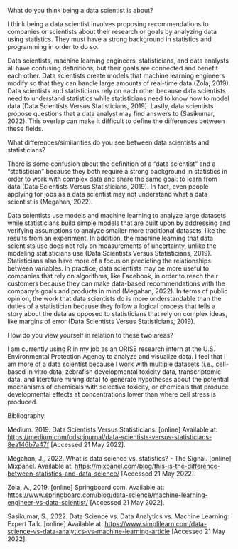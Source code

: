 What do you think being a data scientist is about?

I think being a data scientist involves proposing recommendations to companies or scientists about their research or goals by analyzing data using statistics. They must have a strong background in statistics and programming in order to do so.

Data scientists, machine learning engineers, statisticians, and data analysts all have confusing definitions, but their goals are connected and benefit each other. Data scientists create models that machine learning engineers modify so that they can handle large amounts of real-time data (Zola, 2019). Data scientists and statisticians rely on each other because data scientists need to understand statistics while statisticians need to know how to model data (Data Scientists Versus Statisticians, 2019). Lastly, data scientists propose questions that a data analyst may find answers to (Sasikumar, 2022). This overlap can make it difficult to define the differences between these fields.

What differences/similarities do you see between data scientists and statisticians?

There is some confusion about the definition of a “data scientist” and a “statistician” because they both require a strong background in statistics in order to work with complex data and share the same goal: to learn from data (Data Scientists Versus Statisticians, 2019). In fact, even people applying for jobs as a data scientist may not understand what a data scientist is (Megahan, 2022).

Data scientists use models and machine learning to analyze large datasets while statisticians build simple models that are built upon by addressing and verifying assumptions to analyze smaller more traditional datasets, like the results from an experiment. In addition, the machine learning that data scientists use does not rely on measurements of uncertainty, unlike the modeling statisticians use (Data Scientists Versus Statisticians, 2019). Statisticians also have more of a focus on predicting the relationships between variables. In practice, data scientists may be more useful to companies that rely on algorithms, like Facebook, in order to reach their customers because they can make data-based recommendations with the company’s goals and products in mind (Megahan, 2022). In terms of public opinion, the work that data scientists do is more understandable than the duties of a statistician because they follow a logical process that tells a story about the data as opposed to statisticians that rely on complex ideas, like margins of error (Data Scientists Versus Statisticians, 2019).

How do you view yourself in relation to these two areas?

I am currently using R in my job as an ORISE research intern at the U.S. Environmental Protection Agency to analyze and visualize data. I feel that I am more of a data scientist because I work with multiple datasets (i.e., cell-based in vitro data, zebrafish developmental toxicity data, transcriptomic data, and literature mining data) to generate hypotheses about the potential mechanisms of chemicals with selective toxicity, or chemicals that produce developmental effects at concentrations lower than where cell stress is produced.

Bibliography:

Medium. 2019. Data Scientists Versus Statisticians. [online] Available at: <https://medium.com/odscjournal/data-scientists-versus-statisticians-8ea146b7a47f> [Accessed 21 May 2022].

Megahan, J., 2022. What is data science vs. statistics? - The Signal. [online] Mixpanel. Available at: <https://mixpanel.com/blog/this-is-the-difference-between-statistics-and-data-science/> [Accessed 21 May 2022].

Zola, A., 2019. [online] Springboard.com. Available at: <https://www.springboard.com/blog/data-science/machine-learning-engineer-vs-data-scientist/> [Accessed 21 May 2022].

Sasikumar, S., 2022. Data Science vs. Data Analytics vs. Machine Learning: Expert Talk. [online] Available at: <https://www.simplilearn.com/data-science-vs-data-analytics-vs-machine-learning-article> [Accessed 21 May 2022].
